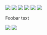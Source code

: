 ![](./pictures/Login.png)
![](./pictures/Register.png)
![](./pictures/Register_filled.png)
![](./pictures/Main_page.png)
![](./pictures/New_reference.png)
![](./pictures/Reference_filled.png)

Foobar text

![](./pictures/Reference_created_successfully.png)
![](./pictures/Reference_in_main.png)
